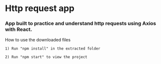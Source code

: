 # Http request app
### App built to practice and understand http requests using Axios with React.

How to use the downloaded files

    1) Run "npm install" in the extracted folder

    2) Run "npm start" to view the project
